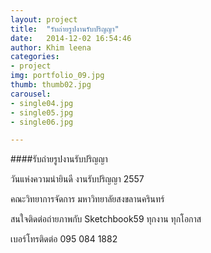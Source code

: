 ```yaml
---
layout: project
title:  "รับถ่ายรูปงานรับปริญญา"
date:   2014-12-02 16:54:46
author: Khim leena
categories:
- project
img: portfolio_09.jpg
thumb: thumb02.jpg
carousel:
- single04.jpg
- single05.jpg
- single06.jpg

---
```

####รับถ่ายรูปงานรับปริญญา

วันแห่งความน่ายินดี งานรับปริญญา 2557

คณะวิทยาการจัดการ มหาวิทยาลัยสงขลานครินทร์

สนใจติดต่อถ่ายภาพกับ Sketchbook59 ทุกงาน ทุกโอกาส 

เบอร์โทรติดต่อ 095 084 1882

